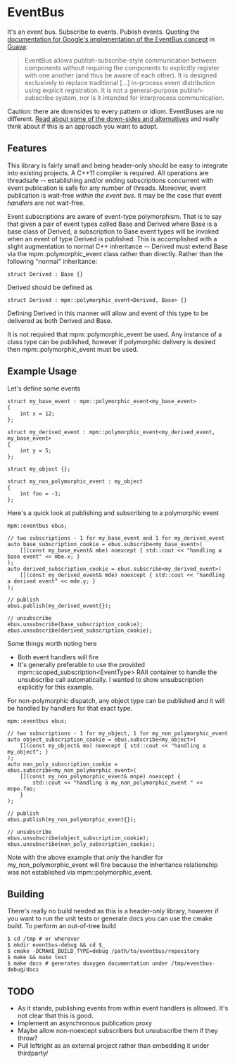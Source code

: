 # EventBus

It's an event bus. Subscribe to events. Publish events. Quoting the
[documentation for Google's implementation of the EventBus
concept](https://github.com/google/guava/wiki/EventBusExplained) in
[Guava](https://github.com/google/guava):

> EventBus allows publish-subscribe-style communication between components
> without requiring the components to explicitly register with one another (and
> thus be aware of each other). It is designed exclusively to replace
> traditional […] in-process event distribution using explicit registration. It
> is not a general-purpose publish-subscribe system, nor is it intended for
> interprocess communication.

Caution: there are downsides to every pattern or idiom. EventBuses are no
different. [Read about some of the down-sides and alternatives](http://endlesswhileloop.com/blog/2015/06/11/stop-using-event-buses/)
and really think about if this is an approach you want to adopt.

## Features

This library is fairly small and being header-only should be easy to integrate
into existing projects. A C++11 compiler is required. All operations are
threadsafe -- establishing and/or ending subscriptions concurrent with event
publication is safe for any number of threads. Moreover, event publication is
wait-free _within the event bus_. It may be the case that event _handlers_ are not
wait-free.

Event subscriptions are aware of event-type polymorphism. That is to say that
given a pair of event types called Base and Derived where Base is a base class
of Derived, a subscription to Base event types will be invoked when an event of
type Derived is published. This is accomplished with a slight augmentation to
normal C++ inheritance -- Derived must extend Base via the
mpm::polymorphic_event class rather than directly. Rather than the following
"normal" inheritance:

    struct Derived : Base {}

Derived should be defined as

    struct Derived : mpm::polymorphic_event<Derived, Base> {}

Defining Derived in this manner will allow and event of this type to be
delivered as both Derived and Base.

It is not required that mpm::polymorphic_event be used. Any instance of a class
type can be published, however if polymorphic delivery is desired then
mpm::polymorphic_event must be used.

## Example Usage

Let's define some events

    struct my_base_event : mpm::polymorphic_event<my_base_event>
    {
        int x = 12;
    };

    struct my_derived_event : mpm::polymorphic_event<my_derived_event, my_base_event>
    {
        int y = 5;
    };

    struct my_object {};

    struct my_non_polymorphic_event : my_object
    {
        int foo = -1;
    };

Here's a quick look at publishing and subscribing to a polymorphic event

    mpm::eventbus ebus;

    // two subscriptions - 1 for my_base_event and 1 for my_derived_event
    auto base_subscription_cookie = ebus.subscribe<my_base_event>(
        [](const my_base_event& mbe) noexcept { std::cout << "handling a base event" << mbe.x; }
    );
    auto derived_subscription_cookie = ebus.subscribe<my_derived_event>(
        [](const my_derived_event& mde) noexcept { std::cout << "handling a derived event" << mde.y; }
    );
    
    // publish
    ebus.publish(my_derived_event{});

    // unsubscribe
    ebus.unsubscribe(base_subscription_cookie);
    ebus.unsubscribe(derived_subscription_cookie);
    
Some things worth noting here
* Both event handlers will fire
* It's generally preferable to use the provided mpm::scoped_subscription\<EventType>
  RAII container to handle the unsubscribe call automatically. I wanted to show
  unsubscription explicitly for this example.

For non-polymorphic dispatch, any object type can be published and it will be
handled by handlers for that exact type.

    mpm::eventbus ebus;

    // two subscriptions - 1 for my_object, 1 for my_non_polymorphic_event
    auto object_subscription_cookie = ebus.subscribe<my_object>(
        [](const my_object& mo) noexcept { std::cout << "handling a my_object"; }
    );
    auto non_poly_subscription_cookie = ebus.subscribe<my_non_polymorphic_event>(
        [](const my_non_polymorphic_event& mnpe) noexcept {
            std::cout << "handling a my_non_polymorphic_event " << mnpe.foo;
        }
    );

    // publish
    ebus.publish(my_non_polymorphic_event{});

    // unsubscribe
    ebus.unsubscribe(object_subscription_cookie);
    ebus.unsubscribe(non_poly_subscription_cookie);

Note with the above example that _only_ the handler for my_non_polymorphic_event
will fire because the inheritance relationship was not established via
mpm::polymorphic_event.

## Building

There's really no build needed as this is a header-only library, however if you
want to run the unit tests or generate docs you can use the cmake build. To
perform an out-of-tree build

    $ cd /tmp # or wherever
    $ mkdir eventbus-debug && cd $_
    $ cmake -DCMAKE_BUILD_TYPE=debug /path/to/eventbus/repository
    $ make && make test
    $ make docs # generates doxygen documentation under /tmp/eventbus-debug/docs

## TODO
- As it stands, publishing events from within event handlers is allowed. It's
  not clear that this is good.
- Implement an asynchronous publication proxy
- Maybe allow non-noexcept subscribers but unsubscribe them if they throw?
- Pull leftright as an external project rather than embedding it under
  thirdparty/
